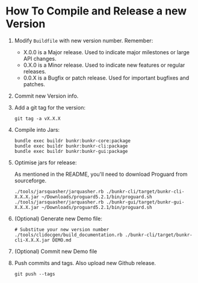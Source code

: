 # How To Compile and Release a new Version

1. Modify `Buildfile` with new version number. Remember:
    - X.0.0 is a Major release. Used to indicate major milestones or large API changes.
    - 0.X.0 is a Minor release. Used to indicate new features or regular releases.
    - 0.0.X is a Bugfix or patch release. Used for important bugfixes and patches.

2. Commit new Version info.

3. Add a git tag for the version:

    ```
    git tag -a vX.X.X
    ```

4. Compile into Jars:

    ```
    bundle exec buildr bunkr:bunkr-core:package
    bundle exec buildr bunkr:bunkr-cli:package
    bundle exec buildr bunkr:bunkr-gui:package
    ```

5. Optimise jars for release:

    As mentioned in the README, you'll need to download Proguard from sourceforge.

    ```
    ./tools/jarsquasher/jarquasher.rb ./bunkr-cli/target/bunkr-cli-X.X.X.jar ~/Downloads/proguard5.2.1/bin/proguard.sh
    ./tools/jarsquasher/jarquasher.rb ./bunkr-gui/target/bunkr-gui-X.X.X.jar ~/Downloads/proguard5.2.1/bin/proguard.sh
    ```

6. (Optional) Generate new Demo file:

    ```
    # Substitue your new version number
    ./tools/clidocgen/build_documentation.rb ./bunkr-cli/target/bunkr-cli-X.X.X.jar DEMO.md
    ```

7. (Optional) Commit new Demo file

8. Push commits and tags. Also upload new Github release.

    ```
    git push --tags
    ```